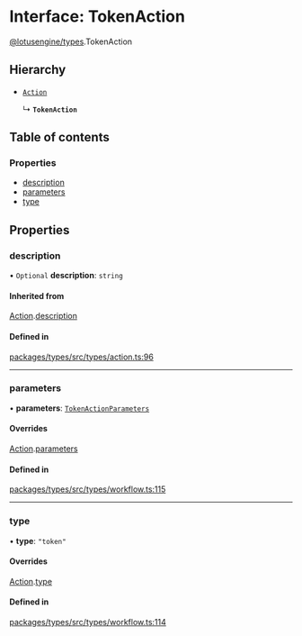# Interface: TokenAction

[@lotusengine/types](../wiki/@lotusengine.types).TokenAction

## Hierarchy

- [`Action`](../wiki/@lotusengine.types.Action)

  ↳ **`TokenAction`**

## Table of contents

### Properties

- [description](../wiki/@lotusengine.types.TokenAction#description)
- [parameters](../wiki/@lotusengine.types.TokenAction#parameters)
- [type](../wiki/@lotusengine.types.TokenAction#type)

## Properties

### description

• `Optional` **description**: `string`

#### Inherited from

[Action](../wiki/@lotusengine.types.Action).[description](../wiki/@lotusengine.types.Action#description)

#### Defined in

[packages/types/src/types/action.ts:96](https://github.com/lotusengine/sdk/blob/f1f5297/packages/types/src/types/action.ts#L96)

___

### parameters

• **parameters**: [`TokenActionParameters`](../wiki/@lotusengine.types.TokenActionParameters)

#### Overrides

[Action](../wiki/@lotusengine.types.Action).[parameters](../wiki/@lotusengine.types.Action#parameters)

#### Defined in

[packages/types/src/types/workflow.ts:115](https://github.com/lotusengine/sdk/blob/f1f5297/packages/types/src/types/workflow.ts#L115)

___

### type

• **type**: ``"token"``

#### Overrides

[Action](../wiki/@lotusengine.types.Action).[type](../wiki/@lotusengine.types.Action#type)

#### Defined in

[packages/types/src/types/workflow.ts:114](https://github.com/lotusengine/sdk/blob/f1f5297/packages/types/src/types/workflow.ts#L114)
